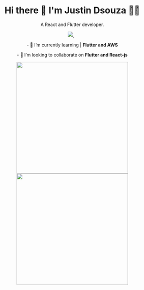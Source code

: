 <!-- ### Hi there 👋 It's Justin here, a little bit about myself down here 👇 -->
<!--
**07Apollo07/07Apollo07** is a ✨ _special_ ✨ repository because its `README.md` (this file) appears on your GitHub profile.
Here are some ideas to get you started:
-->

<h1 align='center'>
  Hi there 👋 I'm Justin Dsouza 👨‍💻
</h1>

<p align='center'>
  A React and Flutter developer.
</p>


<p align='center'>
  
  <a href="https://www.linkedin.com/in/justin-dsouza07/">
    <img src="https://img.shields.io/badge/linkedin-%230077B5.svg?&style=for-the-badge&logo=linkedin&logoColor=white" />
  </a>&nbsp;&nbsp;
  
</p>

<p align='center'>
  - 🌱 I’m currently learning | <b>Flutter and AWS</b>
</p>
<p align='center'>
  - 👯 I’m looking to collaborate on <b>Flutter and React-js</b>
</p>

<p align='center'>
<!-- ![Profile Visits](https://komarev.com/ghpvc/?username=07Apollo07) -->

<!-- - 🔭 I’m currently working on | **Game Development(Unity-C#), Animation(Blender)** -->
<!-- - 🌱 I’m currently learning | **Flutter and AWS** -->
<!-- - 👯 I’m looking to collaborate on **Flutter and React-js** -->
<!-- - 🤔 I’m looking for help with | **ML** -->
<!-- - ⚡ Fun fact: 🎧🎹 There is a pattern 🎵 in  Everything and Everyone 🎶 and music helps you to pick out Patterns 🎹🎧 -->
<!--
- 👯 I’m looking to collaborate on | **Blender Projects**
- 💬 Ask me about | **
- 📫 How to reach me:
- 😄 Pronouns:
-->
</p>

<p align='center'>
  <a href="#"><img src="https://github-readme-stats.vercel.app/api?username=07Apollo07&count_private=true&show_icons=true&theme=algolia&" width="350"></a>
  <a href="#"><img src="http://github-readme-streak-stats.herokuapp.com?user=07Apollo07&theme=dark&date_format=M%20j%5B%2C%20Y%5D&background=050f2d" width="350"></a>
</p>

<!-- ![Justin's Github stats=](https://github-readme-stats.vercel.app/api?username=07Apollo07&count_private=true&show_icons=true&theme=algolia&)
[![GitHub Streak](http://github-readme-streak-stats.herokuapp.com?user=07Apollo07&theme=dark&date_format=M%20j%5B%2C%20Y%5D&background=050f2d)](https://git.io/streak-stats) -->
<!-- 
[![Top Langs](https://github-readme-stats.vercel.app/api/top-langs/?username=07Apollo07&layout=compact&show_icons=true&theme=algolia)](https://github.com/07Apollo07/github-readme-stats) -->


              
              


